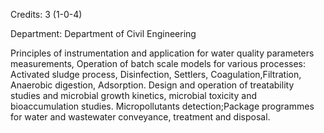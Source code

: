 Credits: 3 (1-0-4)

Department: Department of Civil Engineering

Principles of instrumentation and application for water quality parameters measurements, Operation of batch scale models for various processes: Activated sludge process, Disinfection, Settlers, Coagulation,Filtration, Anaerobic digestion, Adsorption. Design and operation of treatability studies and microbial growth kinetics, microbial toxicity and bioaccumulation studies. Micropollutants detection;Package programmes for water and wastewater conveyance, treatment and disposal.